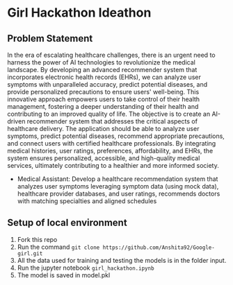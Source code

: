 # Girl Hackathon Ideathon
## Problem Statement
In the era of escalating healthcare challenges, there is an urgent need to harness the power of AI technologies to revolutionize the medical landscape. By developing an advanced recommender system that incorporates electronic health records (EHRs), we can analyze user symptoms with unparalleled accuracy, predict potential diseases, and provide personalized precautions to ensure users' well-being. This innovative approach empowers users to take control of their health management, fostering a deeper understanding of their health and contributing to an improved quality of life. 
The objective is to create an AI-driven recommender system that addresses the critical aspects of healthcare delivery. The application should be able to analyze user symptoms, predict potential diseases, recommend appropriate precautions, and connect users with certified healthcare professionals. By integrating medical histories, user ratings, preferences, affordability, and EHRs, the system ensures personalized, accessible, and high-quality medical services, ultimately contributing to a healthier and more informed society.

* Medical Assistant: Develop a healthcare recommendation system that analyzes user symptoms leveraging symptom data (using mock data), healthcare provider databases, and user ratings,  recommends doctors with matching specialties and aligned schedules

## Setup of local environment
1. Fork this repo
2. Run the command `git clone https://github.com/Anshita92/Google-girl.git`
3. All the data used for training and testing the models is in the folder input.
4. Run the jupyter notebook `girl_hackathon.ipynb`
5. The model is saved in model.pkl
